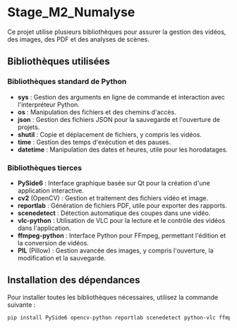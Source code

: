 # Stage_M2_Numalyse

Ce projet utilise plusieurs bibliothèques pour assurer la gestion des vidéos, des images, des PDF et des analyses de scènes.

## Bibliothèques utilisées

### Bibliothèques standard de Python
- **sys** : Gestion des arguments en ligne de commande et interaction avec l'interpréteur Python.
- **os** : Manipulation des fichiers et des chemins d'accès.
- **json** : Gestion des fichiers JSON pour la sauvegarde et l'ouverture de projets.
- **shutil** : Copie et déplacement de fichiers, y compris les vidéos.
- **time** : Gestion des temps d'exécution et des pauses.
- **datetime** : Manipulation des dates et heures, utile pour les horodatages.

### Bibliothèques tierces
- **PySide6** : Interface graphique basée sur Qt pour la création d'une application interactive.
- **cv2** (OpenCV) : Gestion et traitement des fichiers vidéo et image.
- **reportlab** : Génération de fichiers PDF, utile pour exporter des rapports.
- **scenedetect** : Détection automatique des coupes dans une vidéo.
- **vlc-python** : Utilisation de VLC pour la lecture et le contrôle des vidéos dans l'application.
- **ffmpeg-python** : Interface Python pour FFmpeg, permettant l'édition et la conversion de vidéos.
- **PIL** (Pillow) : Gestion avancée des images, y compris l'ouverture, la modification et la sauvegarde.

## Installation des dépendances
Pour installer toutes les bibliothèques nécessaires, utilisez la commande suivante :

```sh
pip install PySide6 opencv-python reportlab scenedetect python-vlc ffmpeg-python pillow
